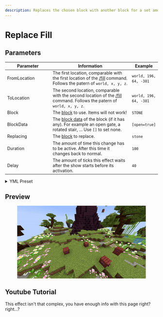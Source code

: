 ```yaml
---
description: Replaces the chosen block with another block for a set amount of time.
---
```


# Replace Fill

## Parameters

<table><thead><tr><th width="162.33333333333331">Parameter</th><th width="344">Information</th><th>Example</th></tr></thead><tbody><tr><td>FromLocation</td><td>The first location, comparable with the first location of the <a href="https://minecraft.wiki/w/Commands/fill">/fill</a> command. Follows the patern of <code>world, x, y, z</code>.</td><td><code>world, 196, 64, -381</code></td></tr><tr><td>ToLocation</td><td>The second location, comparable with the second location of the <a href="https://minecraft.wiki/w/Commands/fill">/fill</a> command. Follows the patern of <code>world, x, y, z</code>.</td><td><code>world, 196, 64, -381</code></td></tr><tr><td>Block</td><td>The <a href="https://hub.spigotmc.org/javadocs/bukkit/org/bukkit/Material.html">block</a> to use. Items will not work!</td><td><code>STONE</code></td></tr><tr><td>BlockData</td><td>The <a href="https://minecraft.wiki/w/Block_states">block data</a> of the block (if it has any). For example an open gate, a rotated stair, ... Use <code>[]</code> to set none.</td><td><code>[open=true]</code></td></tr><tr><td>Replacing</td><td>The <a href="https://hub.spigotmc.org/javadocs/bukkit/org/bukkit/Material.html">block</a> to replace.</td><td><code>stone</code></td></tr><tr><td>Duration</td><td>The amount of time this change has to be active. After this time it changes back to normal.</td><td><code>100</code></td></tr><tr><td>Delay</td><td>The amount of ticks this effect waits after the show starts before its activation.</td><td><code>40</code></td></tr></tbody></table>

<details>

<summary>YML Preset</summary>

{% code lineNumbers="true" %}
```yaml
'1':
  Type: REPLACE_FILL
  FromLocation: world, 0, 0, 0
  ToLocation: world, 3, 3, 3
  Block: STONE
  BlockData: []
  Replacing: COBBLESTONE
  Duration: 100
  Delay: 0
```
{% endcode %}

</details>

## Preview

<figure><img src="../../.gitbook/assets/replace_fill.gif" alt=""><figcaption></figcaption></figure>

## Youtube Tutorial

This effect isn't that complex, you have enough info with this page right? right...?
